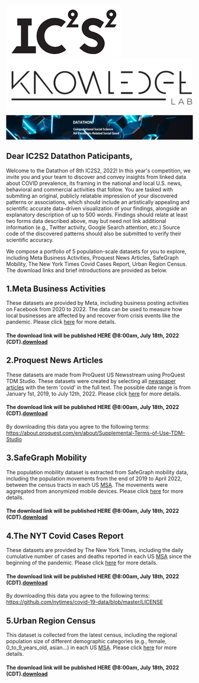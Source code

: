 ![](./src/ic2s2_logo.png.webp)![](./src/knowledge_lab.png)

![](./src/ic2s2_bg.png)

## Dear IC2S2 Datathon Paticipants,

Welcome to the Datathon of 8th IC2S2, 2022! In this year's competition, we invite you and your team to discover and convey insights from linked data about COVID prevalence, its framing in the national and local U.S. news, behavioral and commercial activities that follow. You are tasked with submiting an original, publicly relatable impression of your discovered patterns or associations, which should include an artistically appealing and scientific accurate data-driven visualization of your findings, alongside an explanatory description of up to 500 words. Findings should relate at least two forms data described above, may but need not link additional information (e.g., Twitter activity, Google Search attention, etc.) Source code of the discovered patterns should also be submitted to verify their scientific accuracy.

We compose a portfolio of 5 population-scale datasets for you to explore, including Meta Business Activities, Proquest News Articles, SafeGraph Mobility, The New York Times Covid Cases Report, Urban Region Census. The download links and brief introductions are provided as below.

## 1.Meta Business Activities
These datasets are provided by Meta, including business posting activities on Facebook from 2020 to 2022. The data can be used to measure how local businesses are affected by and recover from crisis events like the pandemic. Please click [here](./dataset%20description/Meta_Business_Activities) for more details.

#### The download link will be published HERE @8:00am, July 18th, 2022 (CDT).[download](https://uchicago.box.com/s/saa43n4r3xafqxihbmg7fonvz0zteh74)

## 2.Proquest News Articles
These datasets are made from ProQuest US Newsstream using ProQuest TDM Studio. These datasets were created by selecting all [newspaper articles](https://about.proquest.com/en/products-services/nationalsnews_shtml/) with the term 'covid' in the full text. The possible date range is from January 1st, 2019, to July 12th, 2022. Please click [here](./dataset%20description/Proquest_News_Articles) for more details.

#### The download link will be published HERE @8:00am, July 18th, 2022 (CDT).[download](https://uchicago.box.com/s/3r2lxexsc86w543p3qch8uuicebb7ci2)

By downloading this data you agree to the following terms: https://about.proquest.com/en/about/Supplemental-Terms-of-Use-TDM-Studio



## 3.SafeGraph Mobility
The population mobility dataset is extracted from SafeGraph mobility data, including the population movements from the end of 2019 to April 2022, between the census tracts in each US [MSA](https://en.wikipedia.org/wiki/Metropolitan_statistical_area). The movements were aggregated from anonymized mobile devices. Please click [here](./dataset%20description/SafeGraph_Mobility) for more details.

#### The download link will be published HERE @8:00am, July 18th, 2022 (CDT).[download](https://uchicago.box.com/s/lxrb362s17ezqaewmcixbiv2rx87vao5)

## 4.The NYT Covid Cases Report
These datasets are provided by The New York Times, including the daily cumulative number of cases and deaths reported in each US [MSA](https://en.wikipedia.org/wiki/Metropolitan_statistical_area) since the beginning of the pandemic. Please click [here](./dataset%20description/The_NYT_Covid_Cases_Report) for more details.

#### The download link will be published HERE @8:00am, July 18th, 2022 (CDT).[download](https://uchicago.box.com/s/cmhwr8o3tu8rkwywsy73dxg2h00oyo9j)

By downloading this data you agree to the following terms: https://github.com/nytimes/covid-19-data/blob/master/LICENSE

## 5.Urban Region Census
This dataset is collected from the latest census, including the regional population size of different demographic categories (e.g., female, 0_to_9_years_old, asian…) in each US [MSA](https://en.wikipedia.org/wiki/Metropolitan_statistical_area). Please click [here](./dataset%20description/Urban_Region_Census) for more details.

#### The download link will be published HERE @8:00am, July 18th, 2022 (CDT).[download](https://uchicago.box.com/s/efcmaicqziw0stp4gmizm4fxq5twqwnh)
